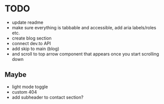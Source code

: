 # TODO

- update readme
- make sure everything is tabbable and accessible, add aria labels/roles etc.
- create blog section
- connect dev.to API
- add skip to main (blog)
- and scroll to top arrow component that appears once you start scrolling down

## Maybe

- light mode toggle
- custom 404
- add subheader to contact section?
